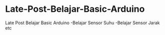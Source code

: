 # Late-Post-Belajar-Basic-Arduino
Late Post Belajar Basic Arduino
-Belajar Sensor Suhu
-Belajar Sensor Jarak
etc

